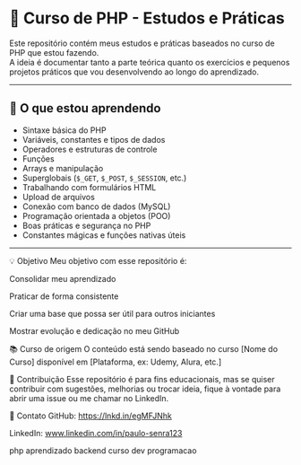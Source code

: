 # 📘 Curso de PHP - Estudos e Práticas

Este repositório contém meus estudos e práticas baseados no curso de PHP que estou fazendo.  
A ideia é documentar tanto a parte teórica quanto os exercícios e pequenos projetos práticos que vou desenvolvendo ao longo do aprendizado.

---

## 🧠 O que estou aprendendo

- Sintaxe básica do PHP
- Variáveis, constantes e tipos de dados
- Operadores e estruturas de controle
- Funções
- Arrays e manipulação
- Superglobais (`$_GET`, `$_POST`, `$_SESSION`, etc.)
- Trabalhando com formulários HTML
- Upload de arquivos
- Conexão com banco de dados (MySQL)
- Programação orientada a objetos (POO)
- Boas práticas e segurança no PHP
- Constantes mágicas e funções nativas úteis

---

💡 Objetivo
Meu objetivo com esse repositório é:

Consolidar meu aprendizado

Praticar de forma consistente

Criar uma base que possa ser útil para outros iniciantes

Mostrar evolução e dedicação no meu GitHub

📚 Curso de origem
O conteúdo está sendo baseado no curso [Nome do Curso] disponível em [Plataforma, ex: Udemy, Alura, etc.]

🤝 Contribuição
Esse repositório é para fins educacionais, mas se quiser contribuir com sugestões, melhorias ou trocar ideia, fique à vontade para abrir uma issue ou me chamar no LinkedIn.

🔗 Contato
GitHub:  https://lnkd.in/egMFJNhk

LinkedIn: www.linkedin.com/in/paulo-senra123

php aprendizado backend curso dev programacao
